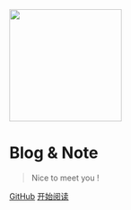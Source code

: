 <img src="https://img.alicdn.com/tfs/TB1kCs_er_I8KJjy1XaXXbsxpXa-419-495.png" width="200px">

# Blog & Note

> Nice to meet you !

[GitHub](https://github.com/freshchen/fresh-notes/)
[开始阅读](#目录)

